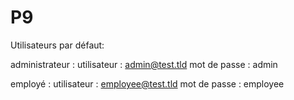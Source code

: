 # P9

Utilisateurs par défaut:

administrateur :
utilisateur : admin@test.tld 
mot de passe : admin

employé :
utilisateur : employee@test.tld
mot de passe : employee
